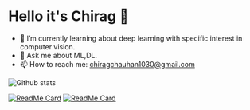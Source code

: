 # Hello it's Chirag 👋

- 🌱 I’m currently learning about deep learning with specific interest in computer vision.
- 💬 Ask me about ML,DL.  
- 📫 How to reach me: chiragchauhan1030@gmail.com

![Github stats](https://github-readme-stats.vercel.app/api?username=ChiragChauhan4579&theme=radical)

[![ReadMe Card](https://github-readme-stats.vercel.app/api/pin/?username=ChiragChauhan4579&repo=Computer-Vision-using-OpenCV&theme=radical)](https://github.com/ChiragChauhan4579/Computer-Vision-using-OpenCV)
[![ReadMe Card](https://github-readme-stats.vercel.app/api/pin/?username=ChiragChauhan4579&repo=Recommender-Systems-using-ML&theme=radical)](https://github.com/ChiragChauhan4579/Recommender-Systems-using-ML)
